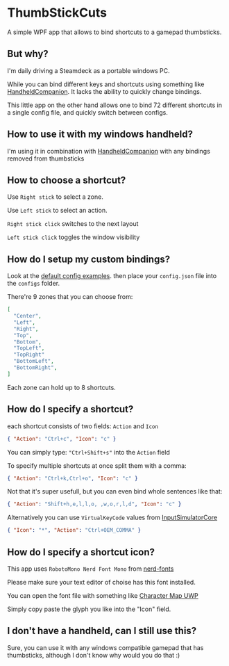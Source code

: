 # ThumbStickCuts
A simple WPF app that allows to bind shortcuts to a gamepad thumbsticks.

## But why?
I'm daily driving a Steamdeck as a portable windows PC. 

While you can bind different keys and shortcuts using something like [HandheldCompanion](https://github.com/Valkirie/HandheldCompanion).
It lacks the ability to quickly change bindings.

This little app on the other hand allows one to bind 72 different shortcuts in a single config file,
and quickly switch between configs.

## How to use it with my windows handheld?
I'm using it in combination with [HandheldCompanion](https://github.com/Valkirie/HandheldCompanion)
with any bindings removed from thumbsticks

## How to choose a shortcut? 
Use `Right stick` to select a zone.

Use `Left stick` to select an action.

`Right stick click` switches to the next layout

`Left stick click` toggles the window visibility


## How do I setup my custom bindings?
Look at the [default config examples](https://github.com/noonesimg/ThumbStickCuts/tree/main/DefaultConfigs).
then place your `config.json` file into the `configs` folder.

There're 9 zones that you can choose from:
```json
[
  "Center",
  "Left",
  "Right",
  "Top",
  "Bottom",
  "TopLeft",
  "TopRight"
  "BottomLeft",
  "BottomRight",
]
```
Each zone can hold up to 8 shortcuts.

## How do I specify a shortcut?
each shortcut consists of two fields: `Action` and `Icon`
```json
{ "Action": "Ctrl+c", "Icon": "c" }
```
You can simply type: `"Ctrl+Shift+s"` into the `Action` field

To specify multiple shortcuts at once split them with a comma:
```json
{ "Action": "Ctrl+k,Ctrl+o", "Icon": "c" }
```

Not that it's super usefull, but you can even bind whole sentences like that:
```json
{ "Action": "Shift+h,e,l,l,o, ,w,o,r,l,d", "Icon": "c" }
```

Alternatively you can use `VirtualKeyCode` values from [InputSimulatorCore](https://github.com/cwevers/InputSimulatorCore/blob/master/WindowsInput/Native/VirtualKeyCode.cs)
```json
{ "Icon": "*", "Action": "Ctrl+OEM_COMMA" } 
```

## How do I specify a shortcut icon?
This app uses `RobotoMono Nerd Font Mono` from [nerd-fonts](https://github.com/ryanoasis/nerd-fonts)

Please make sure your text editor of choise has this font installed.

You can open the font file with something like [Character Map UWP](https://apps.microsoft.com/detail/character-map-uwp/9WZDNCRDXF41?hl=en-US&gl=US)

Simply copy paste the glyph you like into the "Icon" field.


## I don't have a handheld, can I still use this?

Sure, you can use it with any windows compatible gamepad that has thumbsticks, although I don't know why would you do that :)




